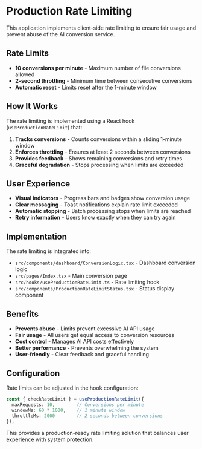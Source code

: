 # Production Rate Limiting

This application implements client-side rate limiting to ensure fair usage and prevent abuse of the AI conversion service.

## Rate Limits

- **10 conversions per minute** - Maximum number of file conversions allowed
- **2-second throttling** - Minimum time between consecutive conversions
- **Automatic reset** - Limits reset after the 1-minute window

## How It Works

The rate limiting is implemented using a React hook (`useProductionRateLimit`) that:

1. **Tracks conversions** - Counts conversions within a sliding 1-minute window
2. **Enforces throttling** - Ensures at least 2 seconds between conversions
3. **Provides feedback** - Shows remaining conversions and retry times
4. **Graceful degradation** - Stops processing when limits are exceeded

## User Experience

- **Visual indicators** - Progress bars and badges show conversion usage
- **Clear messaging** - Toast notifications explain rate limit exceeded
- **Automatic stopping** - Batch processing stops when limits are reached
- **Retry information** - Users know exactly when they can try again

## Implementation

The rate limiting is integrated into:
- `src/components/dashboard/ConversionLogic.tsx` - Dashboard conversion logic
- `src/pages/Index.tsx` - Main conversion page
- `src/hooks/useProductionRateLimit.ts` - Rate limiting hook
- `src/components/ProductionRateLimitStatus.tsx` - Status display component

## Benefits

- **Prevents abuse** - Limits prevent excessive AI API usage
- **Fair usage** - All users get equal access to conversion resources
- **Cost control** - Manages AI API costs effectively
- **Better performance** - Prevents overwhelming the system
- **User-friendly** - Clear feedback and graceful handling

## Configuration

Rate limits can be adjusted in the hook configuration:

```typescript
const { checkRateLimit } = useProductionRateLimit({
  maxRequests: 10,        // Conversions per minute
  windowMs: 60 * 1000,    // 1 minute window
  throttleMs: 2000        // 2 seconds between conversions
});
```

This provides a production-ready rate limiting solution that balances user experience with system protection. 